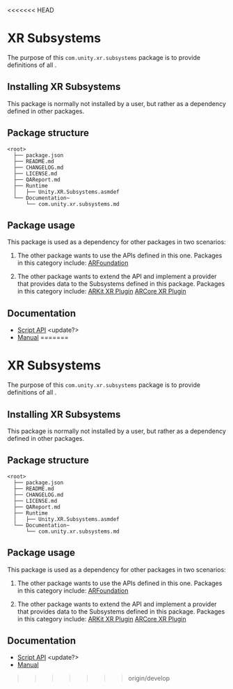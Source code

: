 <<<<<<< HEAD
# XR Subsystems

The purpose of this `com.unity.xr.subsystems` package is to provide definitions of all .

## Installing XR Subsystems

This package is normally not installed by a user, but rather as a dependency defined in other packages.

## Package structure

```none
<root>
  ├── package.json
  ├── README.md
  ├── CHANGELOG.md
  ├── LICENSE.md
  ├── QAReport.md
  ├── Runtime
  │   ├── Unity.XR.Subsystems.asmdef
  └── Documentation~
      └── com.unity.xr.subsystems.md
```

## Package usage

This package is used as a dependency for other packages in two scenarios:

1. The other package wants to use the APIs defined in this one.  Packages in this category include:
[ARFoundation](https://docs.unity3d.com/Packages/com.unity.xr.arfoundation@1.0/)

1. The other package wants to extend the API and implement a provider that provides data to the Subsystems defined in this package.  Packages in this category include:
[ARKit XR Plugin](https://docs.unity3d.com/Packages/com.unity.xr.arkit@1.0/)
[ARCore XR Plugin](https://docs.unity3d.com/Packages/com.unity.xr.arcore@1.0/)

## Documentation

* [Script API](Runtime/) <update?>
* [Manual](Documentation~/com.unity.xr.subsystems.md)
=======
# XR Subsystems

The purpose of this `com.unity.xr.subsystems` package is to provide definitions of all .

## Installing XR Subsystems

This package is normally not installed by a user, but rather as a dependency defined in other packages.

## Package structure

```none
<root>
  ├── package.json
  ├── README.md
  ├── CHANGELOG.md
  ├── LICENSE.md
  ├── QAReport.md
  ├── Runtime
  │   ├── Unity.XR.Subsystems.asmdef
  └── Documentation~
      └── com.unity.xr.subsystems.md
```

## Package usage

This package is used as a dependency for other packages in two scenarios:

1. The other package wants to use the APIs defined in this one.  Packages in this category include:
[ARFoundation](https://docs.unity3d.com/Packages/com.unity.xr.arfoundation@1.0/)

1. The other package wants to extend the API and implement a provider that provides data to the Subsystems defined in this package.  Packages in this category include:
[ARKit XR Plugin](https://docs.unity3d.com/Packages/com.unity.xr.arkit@1.0/)
[ARCore XR Plugin](https://docs.unity3d.com/Packages/com.unity.xr.arcore@1.0/)

## Documentation

* [Script API](Runtime/) <update?>
* [Manual](Documentation~/com.unity.xr.subsystems.md)
>>>>>>> origin/develop
